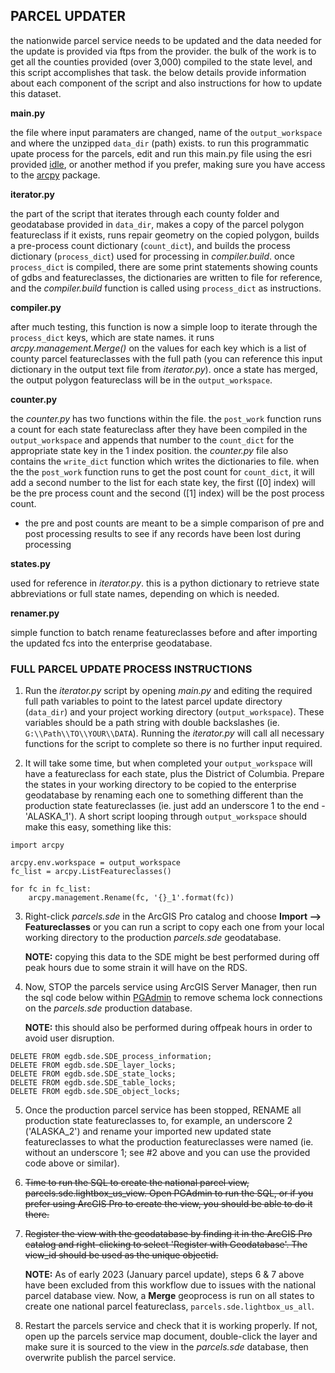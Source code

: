 ## PARCEL UPDATER

the nationwide parcel service needs to be updated and the data needed for the update is provided via ftps from the provider. the bulk of the work is to get all the counties provided (over 3,000) compiled to the state level, and this script accomplishes that task. the below details provide information about each component of the script and also instructions for how to update this dataset.

__main.py__
    
the file where input paramaters are changed, name of the `output_workspace` and where the unzipped `data_dir` (path) exists. to run this programmatic upate process for the parcels, edit and run this main.py file using the esri provided [idle](https://docs.python.org/3/library/idle.html), or another method if you prefer, making sure you have access to the [arcpy](https://pro.arcgis.com/en/pro-app/latest/arcpy/get-started/what-is-arcpy-.htm) package.

__iterator.py__
    
the part of the script that iterates through each county folder and geodatabase provided in `data_dir`, makes a copy of the parcel polygon featureclass if it exists, runs repair geometry on the copied polygon, builds a pre-process count dictionary (`count_dict`), and builds the process dictionary (`process_dict`) used for processing in _compiler.build_. once `process_dict` is compiled, there are some print statements showing counts of gdbs and featureclasses, the dictionaries are written to file for reference, and the _compiler.build_ function is called using `process_dict` as instructions.

__compiler.py__

after much testing, this function is now a simple loop to iterate through the `process_dict` keys, which are state names. it runs _arcpy.management.Merge()_ on the values for each key which is a list of county parcel featureclasses with the full path (you can reference this input dictionary in the output text file from _iterator.py_). once a state has merged, the output polygon featureclass will be in the `output_workspace`.

__counter.py__

the _counter.py_ has two functions within the file. the `post_work` function runs a count for each state featureclass after they have been compiled in the `output_workspace` and appends that number to the `count_dict` for the appropriate state key in the 1 index position. the _counter.py_ file also contains the `write_dict` function which writes the dictionaries to file. when the the `post_work` function runs to get the post count for `count_dict`, it will add a second number to the list for each state key, the first ([0] index) will be the pre process count and the second ([1] index) will be the post process count.

- the pre and post counts are meant to be a simple comparison of pre and post processing results to see if any records have been lost during processing

__states.py__
    
used for reference in _iterator.py_. this is a python dictionary to retrieve state abbreviations or full state names, depending on which is needed.

__renamer.py__

simple function to batch rename featureclasses before and after importing the updated fcs into the enterprise geodatabase.


### FULL PARCEL UPDATE PROCESS INSTRUCTIONS

1. Run the _iterator.py_ script by opening _main.py_ and editing the required full path variables to point to the latest parcel update directory (`data_dir`) and your project working directory (`output_workspace`). These variables should be a path string with double backslashes (ie. `G:\\Path\\TO\\YOUR\\DATA`). Running the _iterator.py_ will call all necessary functions for the script to complete so there is no further input required.

2. It will take some time, but when completed your `output_workspace` will have a featureclass for each state, plus the District of Columbia. Prepare the states in your working directory to be copied to the enterprise geodatabase by renaming each one to something different than the production state featureclasses (ie. just add an underscore 1 to the end - 'ALASKA_1'). A short script looping through `output_workspace` should make this easy, something like this:

```
import arcpy
    
arcpy.env.workspace = output_workspace
fc_list = arcpy.ListFeatureclasses()
    
for fc in fc_list:
    arcpy.management.Rename(fc, '{}_1'.format(fc))
```

3. Right-click _parcels.sde_ in the ArcGIS Pro catalog and choose __Import --> Featureclasses__ or you can run a script to copy each one from your local working directory to the production _parcels.sde_ geodatabase.    
    
    __NOTE:__ copying this data to the SDE might be best performed during off peak hours due to some strain it will have on the RDS.

4. Now, STOP the parcels service using ArcGIS Server Manager, then run the sql code below within [PGAdmin](https://www.pgadmin.org/) to remove schema lock connections on the _parcels.sde_ production database. 
    
    __NOTE:__ this should also be performed during offpeak hours in order to avoid user disruption.
    
```
DELETE FROM egdb.sde.SDE_process_information;
DELETE FROM egdb.sde.SDE_layer_locks;
DELETE FROM egdb.sde.SDE_state_locks;
DELETE FROM egdb.sde.SDE_table_locks;
DELETE FROM egdb.sde.SDE_object_locks;
```

5. Once the production parcel service has been stopped, RENAME all production state featureclasses to, for example, an underscore 2 ('ALASKA_2') and rename your imported new updated state featureclasses to what the production featureclasses were named (ie. without an underscore 1; see #2 above and you can use the provided code above or similar).

6. ~~Time to run the SQL to create the national parcel view, parcels.sde.lightbox_us_view. Open PGAdmin to run the SQL, or if you prefer using ArcGIS Pro to create the view, you should be able to do it there.~~

7. ~~Register the view with the geodatabase by finding it in the ArcGIS Pro catalog and right-clicking to select 'Register with Geodatabase'. The view_id should be used as the unique objectid.~~

    __NOTE:__ As of early 2023 (January parcel update), steps 6 & 7 above have been excluded from this workflow due to issues with the national parcel database view. Now, a __Merge__ geoprocess is run on all states to create one national parcel featureclass, `parcels.sde.lightbox_us_all`.

8. Restart the parcels service and check that it is working properly. If not, open up the parcels service map document, double-click the layer and make sure it is sourced to the view in the _parcels.sde_ database, then overwrite publish the parcel service.
